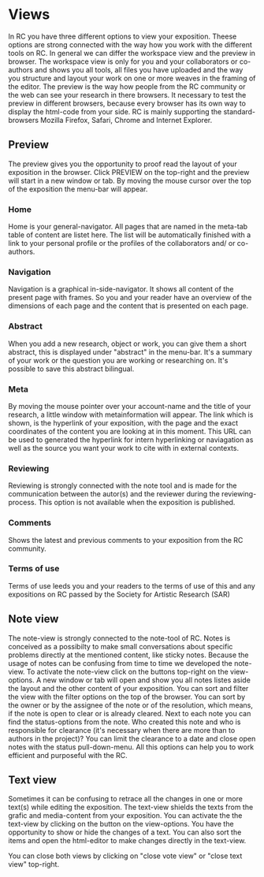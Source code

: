 
# Views

In RC you have three different options to view your exposition. Theese options are strong connected with the way how you work with the different tools on RC.
In general we can differ the workspace view and the preview in browser.
The workspace view is only for you and your collaborators or co-authors and shows you all tools, all files you have uploaded and the way you structure and layout your work on one or more weaves in the framing of the editor. The preview is the way how people from the RC community or the web can see your research in there browsers. It necessary to test the preview in different browsers, because every browser has its own way to display the html-code from your side. RC is mainly supporting the standard-browsers Mozilla Firefox, Safari, Chrome and Internet Explorer.

 
 
## Preview

The preview gives you the opportunity to proof read the layout of your exposition in the browser. Click PREVIEW on the top-right and the preview will start in a new window or tab. By moving the mouse cursor over the top of the exposition the menu-bar will appear.

### Home
Home is your general-navigator. All pages that are named in the meta-tab table of content are listet here. The list will be automatically finished with a link to your personal profile or the profiles of the collaborators and/ or co-authors.

### Navigation
Navigation is a graphical in-side-navigator. It shows all content of the present page with frames. So you and your reader have an overview of the dimensions of each page and the content that is presented on each page.

### Abstract
When you add a new research, object or work, you can give them a short abstract, this is displayed under "abstract" in the menu-bar. It's a summary of your work or the question you are working or researching on. It's possible to save this abstract bilingual.

### Meta
By moving the mouse pointer over your account-name and the title of your research, a little window with metainformation will appear. The link which is shown, is the hyperlink of your exposition, with the page and the exact coordinates of the content you are looking at in this moment. This URL can be used to generated the hyperlink for intern hyperlinking or naviagation as well as the source you want your work to cite with in external contexts.

### Reviewing
Reviewing is strongly connected with the note tool and is made for the communication between the autor(s) and the reviewer during the reviewing-process. This option is not available when the exposition is published.

### Comments
Shows the latest and previous comments to your exposition from the RC community.

### Terms of use
Terms of use leeds you and your readers to the terms of use of this and any expositions on RC passed by the Society for Artistic Research (SAR)

 
 
## Note view

The note-view is strongly connected to the note-tool of RC. Notes is conceived as a possibilty to make small conversations about specific problems directly at the mentioned content, like sticky notes. Because the usage of notes can be confusing from time to time we developed the note-view. To activate the note-view click on the buttons top-right on the view-options. A new window or tab will open and show you all notes listes aside the layout and the other content of your exposition. You can sort and filter the view with the filter options on the top of the browser. You can sort by the owner or by the assignee of the note or of the resolution, which means, if the note is open to clear or is already cleared.
Next to each note you can find the status-options from the note. Who created this note and who is responsible for clearance (it's necessary when there are more than to authors in the project)? You can limit the clearance to a date and close open notes with the status pull-down-menu. All this options can help you to work efficient and purposeful with the RC.
 
 
 
## Text view

Sometimes it can be confusing to retrace all the changes in one or more text(s) while editing the exposition. The text-view shields the texts from the grafic and media-content from your exposition. You can activate the the text-view by clicking on the button on the view-options. You have the opportunity to show or hide the changes of a text. You can also sort the items and open the html-editor to make changes directly in the text-view.
 
You can close both views by clicking on "close vote view" or "close text view" top-right.
